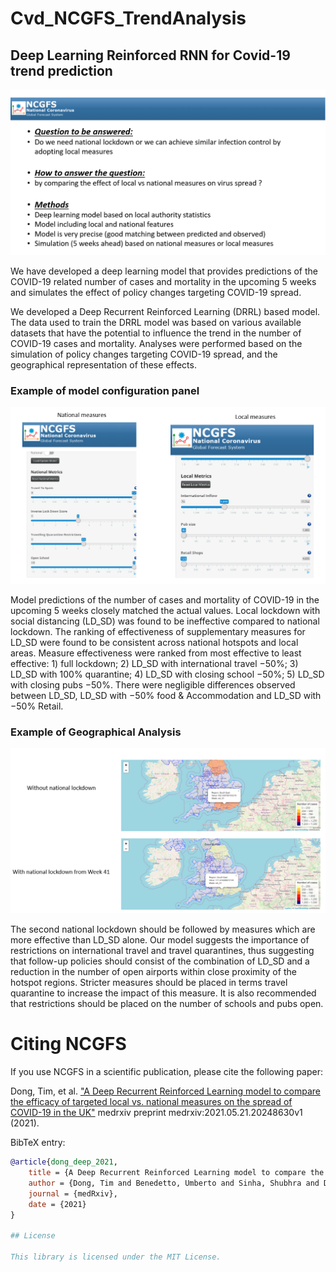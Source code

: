 # Cvd_NCGFS_TrendAnalysis


## Deep Learning Reinforced RNN for Covid-19 trend prediction 

<div align="left">
  <img src="https://github.com/s0810110/Cvd_NCGFS_TrendAnalysis/blob/master/github_images/summary.PNG" width="750" >
</div>

We have developed a deep learning model that provides predictions of the COVID-19 related number of cases and mortality in the upcoming 5 weeks and simulates the effect of policy changes targeting COVID-19 spread.

We developed a Deep Recurrent Reinforced Learning (DRRL) based model. The data used to train the DRRL model was based on various available datasets that have the potential to influence the trend in the number of COVID-19 cases and mortality. Analyses were performed based on the simulation of policy changes targeting COVID-19 spread, and the geographical representation of these effects.

### Example of model configuration panel

<div align="left">
  <img src="https://github.com/s0810110/Cvd_NCGFS_TrendAnalysis/blob/master/github_images/NationalvsLocalMeasures.PNG" width="750" >
</div>

Model predictions of the number of cases and mortality of COVID-19 in the upcoming 5 weeks closely matched the actual values. Local lockdown with social distancing (LD_SD) was found to be ineffective compared to national lockdown. The ranking of effectiveness of supplementary measures for LD_SD were found to be consistent across national hotspots and local areas. Measure effectiveness were ranked from most effective to least effective: 1) full lockdown; 2) LD_SD with international travel −50%; 3) LD_SD with 100% quarantine; 4) LD_SD with closing school −50%; 5) LD_SD with closing pubs −50%. There were negligible differences observed between LD_SD, LD_SD with −50% food & Accommodation and LD_SD with −50% Retail.

### Example of Geographical Analysis 

<div align="left">
  <img src="https://github.com/s0810110/Cvd_NCGFS_TrendAnalysis/blob/master/github_images/GeographicalComparison.PNG" width="750" >
</div>

The second national lockdown should be followed by measures which are more effective than LD_SD alone. Our model suggests the importance of restrictions on international travel and travel quarantines, thus suggesting that follow-up policies should consist of the combination of LD_SD and a reduction in the number of open airports within close proximity of the hotspot regions. Stricter measures should be placed in terms travel quarantine to increase the impact of this measure. It is also recommended that restrictions should be placed on the number of schools and pubs open.

# Citing NCGFS
If you use NCGFS in a scientific publication, please cite the following paper:
 
Dong, Tim, et al. ["A Deep Recurrent Reinforced Learning model to compare the efficacy of targeted local vs. national measures on the spread of COVID-19 in the UK"](https://www.medrxiv.org/content/10.1101/2021.05.21.20248630v1) medrxiv preprint medrxiv:2021.05.21.20248630v1 (2021).

BibTeX entry:

```bibtex
@article{dong_deep_2021,
	title = {A Deep Recurrent Reinforced Learning model to compare the efficacy of targeted local vs. national measures on the spread of COVID-19 in the UK},
	author = {Dong, Tim and Benedetto, Umberto and Sinha, Shubhra and Dimagli, Arnaldo and Caputo, Massimo and Angelini, Gianni D},
	journal = {medRxiv},
	date = {2021}
}

## License

This library is licensed under the MIT License.

